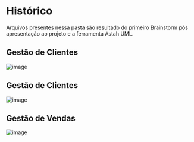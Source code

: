 # Histórico

Arquivos presentes nessa pasta são resultado do primeiro Brainstorm  pós apresentação ao projeto e a ferramenta Astah UML.

## Gestão de Clientes

![image](https://github.com/user-attachments/assets/eac3c8ca-8697-4fc8-a203-504148e1e75c)

## Gestão de Clientes

![image](https://github.com/user-attachments/assets/d4a837e0-2c4e-46c5-ba39-21b9acded70d)

## Gestão de Vendas

![image](https://github.com/user-attachments/assets/f2fe216f-2598-4934-a4df-2fdbc8af0854)

